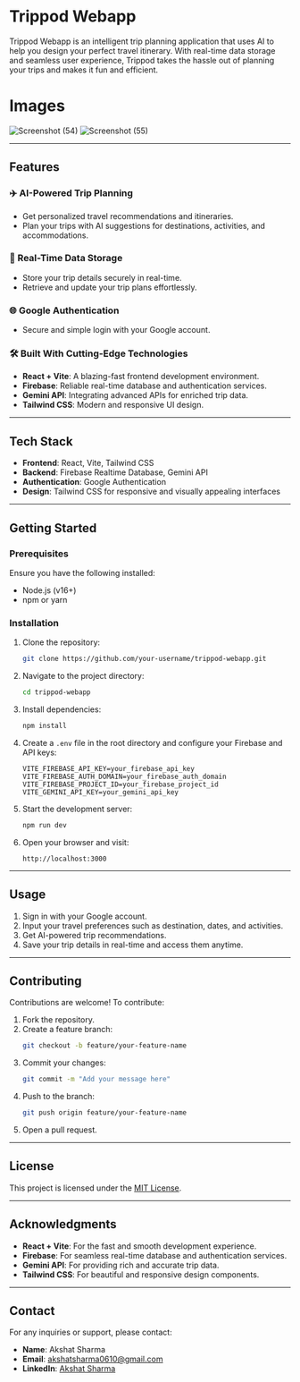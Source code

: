# Trippod Webapp

Trippod Webapp is an intelligent trip planning application that uses AI to help you design your perfect travel itinerary. With real-time data storage and seamless user experience, Trippod takes the hassle out of planning your trips and makes it fun and efficient.

# Images
![Screenshot (54)](https://github.com/user-attachments/assets/80b38771-9166-4b0c-b49d-d8cbf7388f76)
![Screenshot (55)](https://github.com/user-attachments/assets/5afa0fc6-3152-4c8c-a3f0-db420b67a5c5)


---

## Features

### ✈️ AI-Powered Trip Planning
- Get personalized travel recommendations and itineraries.
- Plan your trips with AI suggestions for destinations, activities, and accommodations.

### 🔄 Real-Time Data Storage
- Store your trip details securely in real-time.
- Retrieve and update your trip plans effortlessly.

### 🌐 Google Authentication
- Secure and simple login with your Google account.

### 🛠️ Built With Cutting-Edge Technologies
- **React + Vite**: A blazing-fast frontend development environment.
- **Firebase**: Reliable real-time database and authentication services.
- **Gemini API**: Integrating advanced APIs for enriched trip data.
- **Tailwind CSS**: Modern and responsive UI design.

---

## Tech Stack

- **Frontend**: React, Vite, Tailwind CSS
- **Backend**: Firebase Realtime Database, Gemini API
- **Authentication**: Google Authentication
- **Design**: Tailwind CSS for responsive and visually appealing interfaces

---

## Getting Started

### Prerequisites
Ensure you have the following installed:
- Node.js (v16+)
- npm or yarn

### Installation

1. Clone the repository:
   ```bash
   git clone https://github.com/your-username/trippod-webapp.git
   ```

2. Navigate to the project directory:
   ```bash
   cd trippod-webapp
   ```

3. Install dependencies:
   ```bash
   npm install
   ```

4. Create a `.env` file in the root directory and configure your Firebase and API keys:
   ```env
   VITE_FIREBASE_API_KEY=your_firebase_api_key
   VITE_FIREBASE_AUTH_DOMAIN=your_firebase_auth_domain
   VITE_FIREBASE_PROJECT_ID=your_firebase_project_id
   VITE_GEMINI_API_KEY=your_gemini_api_key
   ```

5. Start the development server:
   ```bash
   npm run dev
   ```

6. Open your browser and visit:
   ```
   http://localhost:3000
   ```

---

## Usage

1. Sign in with your Google account.
2. Input your travel preferences such as destination, dates, and activities.
3. Get AI-powered trip recommendations.
4. Save your trip details in real-time and access them anytime.

---

## Contributing

Contributions are welcome! To contribute:
1. Fork the repository.
2. Create a feature branch:
   ```bash
   git checkout -b feature/your-feature-name
   ```
3. Commit your changes:
   ```bash
   git commit -m "Add your message here"
   ```
4. Push to the branch:
   ```bash
   git push origin feature/your-feature-name
   ```
5. Open a pull request.

---

## License

This project is licensed under the [MIT License](LICENSE).

---

## Acknowledgments

- **React + Vite**: For the fast and smooth development experience.
- **Firebase**: For seamless real-time database and authentication services.
- **Gemini API**: For providing rich and accurate trip data.
- **Tailwind CSS**: For beautiful and responsive design components.

---

## Contact

For any inquiries or support, please contact:

- **Name**: Akshat Sharma  
- **Email**: akshatsharma0610@gmail.com 
- **LinkedIn**: [Akshat Sharma]([https://www.linkedin.com/in/akshat-sharma-b56696212/])

